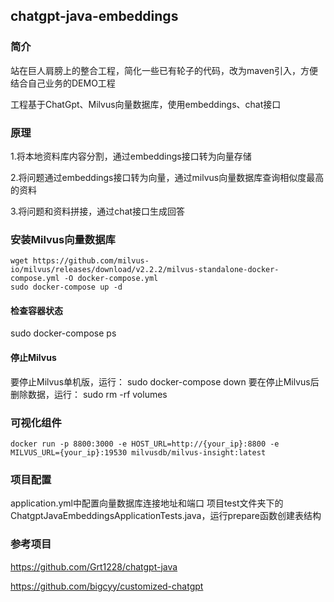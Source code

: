 ## chatgpt-java-embeddings

### 简介

站在巨人肩膀上的整合工程，简化一些已有轮子的代码，改为maven引入，方便结合自己业务的DEMO工程

工程基于ChatGpt、Milvus向量数据库，使用embeddings、chat接口

### 原理

1.将本地资料库内容分割，通过embeddings接口转为向量存储

2.将问题通过embeddings接口转为向量，通过milvus向量数据库查询相似度最高的资料

3.将问题和资料拼接，通过chat接口生成回答


### 安装Milvus向量数据库

```
wget https://github.com/milvus-io/milvus/releases/download/v2.2.2/milvus-standalone-docker-compose.yml -O docker-compose.yml
sudo docker-compose up -d
```
#### 检查容器状态
sudo docker-compose ps
#### 停止Milvus
要停止Milvus单机版，运行：
sudo docker-compose down
要在停止Milvus后删除数据，运行：
sudo rm -rf  volumes

### 可视化组件
```
docker run -p 8800:3000 -e HOST_URL=http://{your_ip}:8800 -e MILVUS_URL={your_ip}:19530 milvusdb/milvus-insight:latest
```

### 项目配置
application.yml中配置向量数据库连接地址和端口
项目test文件夹下的ChatgptJavaEmbeddingsApplicationTests.java，运行prepare函数创建表结构


### 参考项目
https://github.com/Grt1228/chatgpt-java

https://github.com/bigcyy/customized-chatgpt
